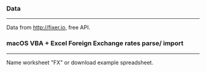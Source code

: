 ### Data
____________
Data from http://fixer.io, free API.

### macOS VBA + Excel Foreign Exchange rates parse/ import
____________
Name worksheet "FX" or download example spreadsheet.